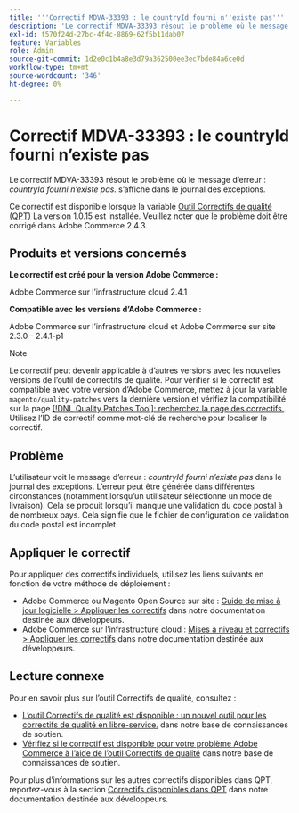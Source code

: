 ```yaml
---
title: '''Correctif MDVA-33393 : le countryId fourni n''existe pas'''
description: 'Le correctif MDVA-33393 résout le problème où le message d’erreur : *countryId fourni n’existe pas.* s’affiche dans le journal des exceptions.'
exl-id: f570f24d-27bc-4f4c-8869-62f5b11dab07
feature: Variables
role: Admin
source-git-commit: 1d2e0c1b4a8e3d79a362500ee3ec7bde84a6ce0d
workflow-type: tm+mt
source-wordcount: '346'
ht-degree: 0%

---
```


# Correctif MDVA-33393 : le countryId fourni n’existe pas

Le correctif MDVA-33393 résout le problème où le message d’erreur : *countryId fourni n’existe pas.* s’affiche dans le journal des exceptions.

Ce correctif est disponible lorsque la variable [Outil Correctifs de qualité (QPT)](/help/announcements/adobe-commerce-announcements/magento-quality-patches-released-new-tool-to-self-serve-quality-patches.md) La version 1.0.15 est installée. Veuillez noter que le problème doit être corrigé dans Adobe Commerce 2.4.3.

## Produits et versions concernés

**Le correctif est créé pour la version Adobe Commerce :**

Adobe Commerce sur l’infrastructure cloud 2.4.1

**Compatible avec les versions d’Adobe Commerce :**

Adobe Commerce sur l’infrastructure cloud et Adobe Commerce sur site 2.3.0 - 2.4.1-p1

>[!NOTE]
>
>Le correctif peut devenir applicable à d’autres versions avec les nouvelles versions de l’outil de correctifs de qualité. Pour vérifier si le correctif est compatible avec votre version d’Adobe Commerce, mettez à jour la variable `magento/quality-patches` vers la dernière version et vérifiez la compatibilité sur la page [[!DNL Quality Patches Tool]: recherchez la page des correctifs.](https://devdocs.magento.com/quality-patches/tool.html#patch-grid). Utilisez l’ID de correctif comme mot-clé de recherche pour localiser le correctif.

## Problème

L’utilisateur voit le message d’erreur : *countryId fourni n’existe pas* dans le journal des exceptions. L’erreur peut être générée dans différentes circonstances (notamment lorsqu’un utilisateur sélectionne un mode de livraison). Cela se produit lorsqu’il manque une validation du code postal à de nombreux pays. Cela signifie que le fichier de configuration de validation du code postal est incomplet.

## Appliquer le correctif

Pour appliquer des correctifs individuels, utilisez les liens suivants en fonction de votre méthode de déploiement :

* Adobe Commerce ou Magento Open Source sur site : [Guide de mise à jour logicielle > Appliquer les correctifs](https://devdocs.magento.com/guides/v2.4/comp-mgr/patching/mqp.html) dans notre documentation destinée aux développeurs.
* Adobe Commerce sur l’infrastructure cloud : [Mises à niveau et correctifs > Appliquer les correctifs](https://devdocs.magento.com/cloud/project/project-patch.html) dans notre documentation destinée aux développeurs.

## Lecture connexe

Pour en savoir plus sur l’outil Correctifs de qualité, consultez :

* [L’outil Correctifs de qualité est disponible : un nouvel outil pour les correctifs de qualité en libre-service.](/help/announcements/adobe-commerce-announcements/magento-quality-patches-released-new-tool-to-self-serve-quality-patches.md) dans notre base de connaissances de soutien.
* [Vérifiez si le correctif est disponible pour votre problème Adobe Commerce à l’aide de l’outil Correctifs de qualité](/help/support-tools/patches-available-in-qpt-tool/check-patch-for-magento-issue-with-magento-quality-patches.md) dans notre base de connaissances de soutien.

Pour plus d’informations sur les autres correctifs disponibles dans QPT, reportez-vous à la section [Correctifs disponibles dans QPT](https://devdocs.magento.com/quality-patches/tool.html#patch-grid) dans notre documentation destinée aux développeurs.
